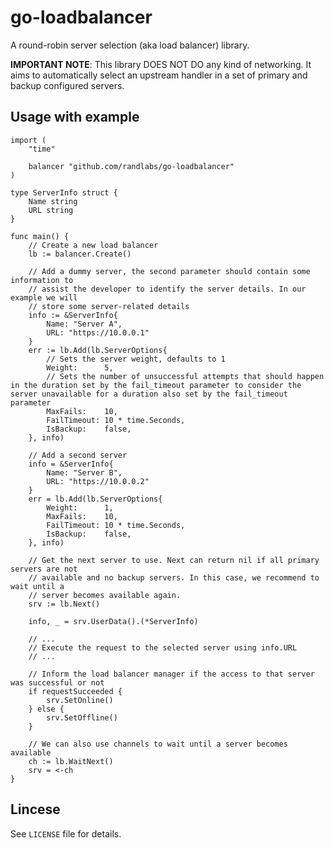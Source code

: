 # go-loadbalancer

A round-robin server selection (aka load balancer) library.

**IMPORTANT NOTE**: This library DOES NOT DO any kind of networking. It aims to automatically select an upstream handler in a set of primary and backup configured servers.

## Usage with example

```golang
import (
    "time"

    balancer "github.com/randlabs/go-loadbalancer"
)

type ServerInfo struct {
    Name string
    URL string
}

func main() {
    // Create a new load balancer
    lb := balancer.Create()

    // Add a dummy server, the second parameter should contain some information to
    // assist the developer to identify the server details. In our example we will
    // store some server-related details
    info := &ServerInfo{
        Name: "Server A",
        URL: "https://10.0.0.1"
    }
    err := lb.Add(lb.ServerOptions{
        // Sets the server weight, defaults to 1
        Weight:      5,
        // Sets the number of unsuccessful attempts that should happen in the duration set by the fail_timeout parameter to consider the server unavailable for a duration also set by the fail_timeout parameter
        MaxFails:    10,
        FailTimeout: 10 * time.Seconds,
        IsBackup:    false,
    }, info)

    // Add a second server
    info = &ServerInfo{
        Name: "Server B",
        URL: "https://10.0.0.2"
    }
    err = lb.Add(lb.ServerOptions{
        Weight:      1,
        MaxFails:    10,
        FailTimeout: 10 * time.Seconds,
        IsBackup:    false,
    }, info)

    // Get the next server to use. Next can return nil if all primary servers are not
    // available and no backup servers. In this case, we recommend to wait until a
    // server becomes available again.
    srv := lb.Next()

    info, _ = srv.UserData().(*ServerInfo)

    // ...
    // Execute the request to the selected server using info.URL
    // ...

    // Inform the load balancer manager if the access to that server was successful or not
    if requestSucceeded {
        srv.SetOnline()
    } else {
        srv.SetOffline()
    }

    // We can also use channels to wait until a server becomes available
    ch := lb.WaitNext()
    srv = <-ch
}
```

## Lincese
See `LICENSE` file for details.
